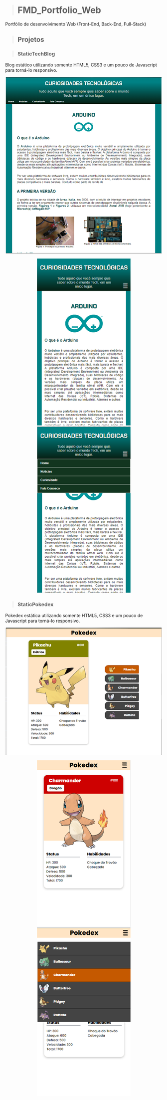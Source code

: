 ># FMD_Portfolio_Web

Portfólio de desenvolvimento Web (Front-End, Back-End, Full-Stack)


>## Projetos

>### StaticTechBlog

Blog estático utilizando somente HTML5, CSS3 e um pouco de Javascript para torná-lo responsivo.

<p align="center">
    <img src="./GitHub/Desktop.png"  width="500">
</p>

<p align="center">
    <img src="./GitHub/Mobile_MenuClosed.png"  width="300">
    <img src="./GitHub/Mobile_MenuOpened.png"  width="300">
</p>

>### StaticPokedex

Pokedex estática utilizando somente HTML5, CSS3 e um pouco de Javascript para torná-lo responsivo.

<p align="center">
    <img src="./GitHub/StaticPockedex_Desktop.png"  width="500">
</p>

<p align="center">
    <img src="./GitHub/StaticPockedex_Mobile_MenuClosed.png"  width="300">
    <img src="./GitHub/StaticPockedex_Mobile_MenuOpened.png"  width="300">
</p>
